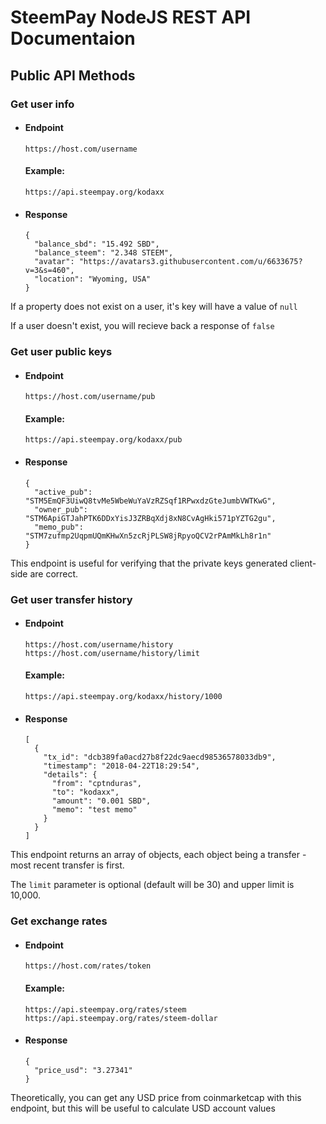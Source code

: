 # SteemPay NodeJS REST API Documentaion

## Public API Methods

### Get user info

- #### Endpoint
    `https://host.com/username`
    #### Example:
    `https://api.steempay.org/kodaxx`

- #### Response
    ```
    {
      "balance_sbd": "15.492 SBD",
      "balance_steem": "2.348 STEEM",
      "avatar": "https://avatars3.githubusercontent.com/u/6633675?v=3&s=460",
      "location": "Wyoming, USA"
    }
    ```

If a property does not exist on a user, it's key will have a value of `null`

If a user doesn't exist, you will recieve back a response of `false`

### Get user public keys

- #### Endpoint
    `https://host.com/username/pub`
    #### Example:
    `https://api.steempay.org/kodaxx/pub`

- #### Response
    ```
    {
      "active_pub": "STM5EmQF3UiwQ8tvMe5WbeWuYaVzRZSqf1RPwxdzGteJumbVWTKwG",
      "owner_pub": "STM6ApiGTJahPTK6DDxYisJ3ZRBqXdj8xN8CvAgHki571pYZTG2gu",
      "memo_pub": "STM7zufmp2UqpmUQmKHwXn5zcRjPLSW8jRpyoQCV2rPAmMkLh8r1n"
    }
    ```

This endpoint is useful for verifying that the private keys generated client-side are correct.

### Get user transfer history

- #### Endpoint
    `https://host.com/username/history`
    `https://host.com/username/history/limit`
    #### Example:
    `https://api.steempay.org/kodaxx/history/1000`

- #### Response
    ```
    [
      {
        "tx_id": "dcb389fa0acd27b8f22dc9aecd98536578033db9",
        "timestamp": "2018-04-22T18:29:54",
        "details": {
          "from": "cptnduras",
          "to": "kodaxx",
          "amount": "0.001 SBD",
          "memo": "test memo"
        }
      }
    ]
    ```
This endpoint returns an array of objects, each object being a transfer - most recent transfer is first.

The `limit` parameter is optional (default will be 30) and upper limit is 10,000.

### Get exchange rates

- #### Endpoint
    `https://host.com/rates/token`
    #### Example:
    `https://api.steempay.org/rates/steem`
    `https://api.steempay.org/rates/steem-dollar`

- #### Response
    ```
    {
      "price_usd": "3.27341"
    }
    ```
Theoretically, you can get any USD price from coinmarketcap with this endpoint, but this will be useful to calculate USD account values
